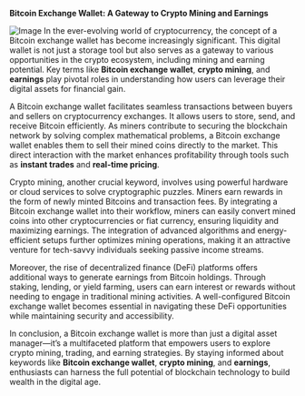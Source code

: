 **Bitcoin Exchange Wallet: A Gateway to Crypto Mining and Earnings**


![Image](https://github.com/user-attachments/assets/31692037-0104-4703-abd1-696b6a7dd41b)
In the ever-evolving world of cryptocurrency, the concept of a Bitcoin exchange wallet has become increasingly significant. This digital wallet is not just a storage tool but also serves as a gateway to various opportunities in the crypto ecosystem, including mining and earning potential. Key terms like **Bitcoin exchange wallet**, **crypto mining**, and **earnings** play pivotal roles in understanding how users can leverage their digital assets for financial gain.

A Bitcoin exchange wallet facilitates seamless transactions between buyers and sellers on cryptocurrency exchanges. It allows users to store, send, and receive Bitcoin efficiently. As miners contribute to securing the blockchain network by solving complex mathematical problems, a Bitcoin exchange wallet enables them to sell their mined coins directly to the market. This direct interaction with the market enhances profitability through tools such as **instant trades** and **real-time pricing**.

Crypto mining, another crucial keyword, involves using powerful hardware or cloud services to solve cryptographic puzzles. Miners earn rewards in the form of newly minted Bitcoins and transaction fees. By integrating a Bitcoin exchange wallet into their workflow, miners can easily convert mined coins into other cryptocurrencies or fiat currency, ensuring liquidity and maximizing earnings. The integration of advanced algorithms and energy-efficient setups further optimizes mining operations, making it an attractive venture for tech-savvy individuals seeking passive income streams.

Moreover, the rise of decentralized finance (DeFi) platforms offers additional ways to generate earnings from Bitcoin holdings. Through staking, lending, or yield farming, users can earn interest or rewards without needing to engage in traditional mining activities. A well-configured Bitcoin exchange wallet becomes essential in navigating these DeFi opportunities while maintaining security and accessibility.

In conclusion, a Bitcoin exchange wallet is more than just a digital asset manager—it’s a multifaceted platform that empowers users to explore crypto mining, trading, and earning strategies. By staying informed about keywords like **Bitcoin exchange wallet**, **crypto mining**, and **earnings**, enthusiasts can harness the full potential of blockchain technology to build wealth in the digital age.